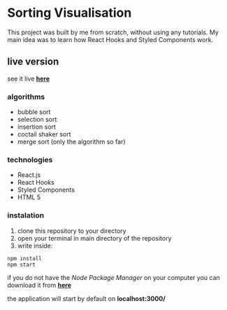 # Sorting Visualisation

This project was built by me from scratch, without using any tutorials. My main idea was to learn how React Hooks and Styled Components work.

## live version

see it live [**here**](https://szymonszoldra.github.io/sorting-visualisation/)

### algorithms

-  bubble sort
-  selection sort
-  insertion sort
-  coctail shaker sort
-  merge sort (only the algorithm so far)

### technologies

-  React.js
-  React Hooks
-  Styled Components
-  HTML 5

### instalation

1. clone this repository to your directory
2. open your terminal in main directory of the repository
3. write inside:

```shell script
npm install
npm start
```

if you do not have the _Node Package Manager_ on your computer you can download it from [**here**](https://nodejs.org/en/download/)

the application will start by default on **localhost:3000/**
